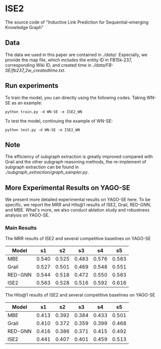 # ISE2
The source code of "Inductive Link Prediction for Sequential-emerging Knowledge Graph"

## Data
The data we used in this paper are contained in *./data/*. Especially, we provide the map file, which includes the entity ID in FB15k-237, corresponding Wiki ID, and created time in *./data/FB-SE/fb237_2w_createdtime.txt*.

## Run experiments
To train the model, you can directly using the following codes. Taking WN-SE as an example:
```
python train.py -d WN-SE -e ISE2_WN
```
To test the model, continuing the example of WN-SE:
```
python test.py -d WN-SE -e ISE2_WN
```

## Note
The efficiency of subgraph extraction is greatly improved compared with Grail and the other subgraph reasoning methods, the re-implement of subgraph extraction can be found in *./subgraph_extraction/graph_sampler.py*.

## More Experimental Results on YAGO-SE

We present more detailed experimental results on YAGO-SE here. To be specific, we report the MRR and Hits@1 results of ISE2, Grail, RED-GNN, and MBE. What's more, we also conduct ablation study and robustness analysis on YAGO-SE.

### Main Results

The MRR results of ISE2 and several competitive baselines on YAGO-SE

| Model   | s1    | s2    | s3    | s4    | s5    |
| ------- | ----- | ----- | ----- | ----- | ----- |
| MBE     | 0.540 | 0.525 | 0.483 | 0.576 | 0.583 |
| Grail   | 0.527 | 0.501 | 0.469 | 0.548 | 0.551 |
| RED-GNN | 0.544 | 0.518 | 0.472 | 0.550 | 0.583 |
| ISE2    | 0.563 | 0.528 | 0.516 | 0.592 | 0.616 |

The Hits@1 results of ISE2 and several competitive baselines on YAGO-SE

| Model   | s1    | s2    | s3    | s4    | s5    |
| ------- | ----- | ----- | ----- | ----- | ----- |
| MBE     | 0.413 | 0.392 | 0.384 | 0.433 | 0.501 |
| Grail   | 0.410 | 0.372 | 0.359 | 0.399 | 0.468 |
| RED-GNN | 0.416 | 0.386 | 0.371 | 0.415 | 0.492 |
| ISE2    | 0.441 | 0.407 | 0.401 | 0.459 | 0.513 |